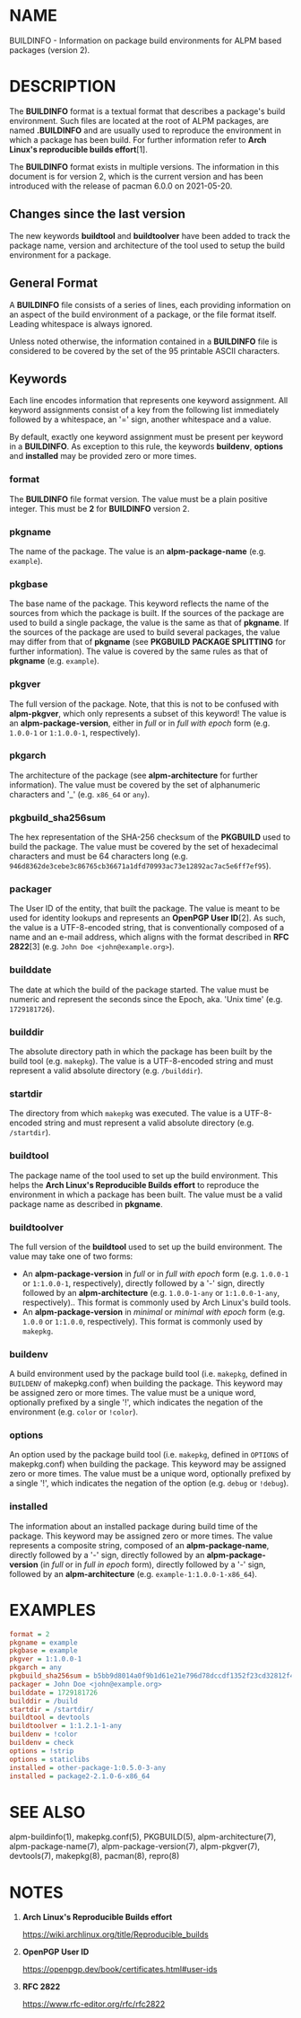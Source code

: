 # NAME

BUILDINFO - Information on package build environments for ALPM based packages (version 2).

# DESCRIPTION

The **BUILDINFO** format is a textual format that describes a package's build environment.
Such files are located at the root of ALPM packages, are named **.BUILDINFO** and are usually used to reproduce the environment in which a package has been build.
For further information refer to **Arch Linux's reproducible builds effort**[1].

The **BUILDINFO** format exists in multiple versions.
The information in this document is for version 2, which is the current version and has been introduced with the release of pacman 6.0.0 on 2021-05-20.

## Changes since the last version

The new keywords **buildtool** and **buildtoolver** have been added to track the package name, version and architecture of the tool used to setup the build environment for a package.

## General Format

A **BUILDINFO** file consists of a series of lines, each providing information on an aspect of the build environment of a package, or the file format itself.
Leading whitespace is always ignored.

Unless noted otherwise, the information contained in a **BUILDINFO** file is considered to be covered by the set of the 95 printable ASCII characters.

## Keywords

Each line encodes information that represents one keyword assignment.
All keyword assignments consist of a key from the following list immediately followed by a whitespace, an '=' sign, another whitespace and a value.

By default, exactly one keyword assignment must be present per keyword in a **BUILDINFO**.
As exception to this rule, the keywords **buildenv**, **options** and **installed** may be provided zero or more times.

### format

The **BUILDINFO** file format version.
The value must be a plain positive integer.
This must be **2** for **BUILDINFO** version 2.

### pkgname

The name of the package.
The value is an **alpm-package-name** (e.g. `example`).

### pkgbase

The base name of the package.
This keyword reflects the name of the sources from which the package is built.
If the sources of the package are used to build a single package, the value is the same as that of **pkgname**.
If the sources of the package are used to build several packages, the value may differ from that of **pkgname** (see **PKGBUILD** **PACKAGE SPLITTING** for further information).
The value is covered by the same rules as that of **pkgname** (e.g. `example`).

### pkgver

The full version of the package.
Note, that this is not to be confused with **alpm-pkgver**, which only represents a subset of this keyword!
The value is an **alpm-package-version**, either in *full* or in *full with epoch* form (e.g. `1.0.0-1` or `1:1.0.0-1`, respectively).

### pkgarch

The architecture of the package (see **alpm-architecture** for further information).
The value must be covered by the set of alphanumeric characters and '_' (e.g. `x86_64` or `any`).

### pkgbuild_sha256sum

The hex representation of the SHA-256 checksum of the **PKGBUILD** used to build the package.
The value must be covered by the set of hexadecimal characters and must be 64 characters long (e.g. `946d8362de3cebe3c86765cb36671a1dfd70993ac73e12892ac7ac5e6ff7ef95`).

### packager

The User ID of the entity, that built the package.
The value is meant to be used for identity lookups and represents an **OpenPGP User ID**[2].
As such, the value is a UTF-8-encoded string, that is conventionally composed of a name and an e-mail address, which aligns with the format described in **RFC 2822**[3] (e.g. `John Doe <john@example.org>`).

### builddate

The date at which the build of the package started.
The value must be numeric and represent the seconds since the Epoch, aka. 'Unix time' (e.g. `1729181726`).

### builddir

The absolute directory path in which the package has been built by the build tool (e.g. `makepkg`).
The value is a UTF-8-encoded string and must represent a valid absolute directory (e.g. `/builddir`).

### startdir

The directory from which `makepkg` was executed.
The value is a UTF-8-encoded string and must represent a valid absolute directory (e.g. `/startdir`).

### buildtool

The package name of the tool used to set up the build environment.
This helps the **Arch Linux's Reproducible Builds effort** to reproduce the environment in which a package has been built.
The value must be a valid package name as described in **pkgname**.

### buildtoolver

The full version of the **buildtool** used to set up the build environment.
The value may take one of two forms:

- An **alpm-package-version** in *full* or in *full with epoch* form (e.g. `1.0.0-1` or `1:1.0.0-1`, respectively), directly followed by a '-' sign, directly followed by an **alpm-architecture** (e.g. `1.0.0-1-any` or `1:1.0.0-1-any`, respectively)..
  This format is commonly used by Arch Linux's build tools.
- An **alpm-package-version** in *minimal* or *minimal with epoch* form (e.g. `1.0.0` or `1:1.0.0`, respectively).
  This format is commonly used by `makepkg`.

### buildenv

A build environment used by the package build tool (i.e. `makepkg`, defined in `BUILDENV` of makepkg.conf) when building the package.
This keyword may be assigned zero or more times.
The value must be a unique word, optionally prefixed by a single '!', which indicates the negation of the environment (e.g. `color` or `!color`).

### options

An option used by the package build tool (i.e. `makepkg`, defined in `OPTIONS` of makepkg.conf) when building the package.
This keyword may be assigned zero or more times.
The value must be a unique word, optionally prefixed by a single '!', which indicates the negation of the option (e.g. `debug` or `!debug`).

### installed

The information about an installed package during build time of the package.
This keyword may be assigned zero or more times.
The value represents a composite string, composed of an **alpm-package-name**, directly followed by a '-' sign, directly followed by an **alpm-package-version** (in *full* or in *full in epoch* form), directly followed by a '-' sign, followed by an **alpm-architecture** (e.g. `example-1:1.0.0-1-x86_64`).

# EXAMPLES

```ini
format = 2
pkgname = example
pkgbase = example
pkgver = 1:1.0.0-1
pkgarch = any
pkgbuild_sha256sum = b5bb9d8014a0f9b1d61e21e796d78dccdf1352f23cd32812f4850b878ae4944c
packager = John Doe <john@example.org>
builddate = 1729181726
builddir = /build
startdir = /startdir/
buildtool = devtools
buildtoolver = 1:1.2.1-1-any
buildenv = !color
buildenv = check
options = !strip
options = staticlibs
installed = other-package-1:0.5.0-3-any
installed = package2-2.1.0-6-x86_64
```

# SEE ALSO

alpm-buildinfo(1), makepkg.conf(5), PKGBUILD(5), alpm-architecture(7), alpm-package-name(7), alpm-package-version(7), alpm-pkgver(7), devtools(7), makepkg(8), pacman(8), repro(8)

# NOTES

1. **Arch Linux's Reproducible Builds effort**

   https://wiki.archlinux.org/title/Reproducible_builds

2. **OpenPGP User ID**

   https://openpgp.dev/book/certificates.html#user-ids

3. **RFC 2822**

   https://www.rfc-editor.org/rfc/rfc2822
